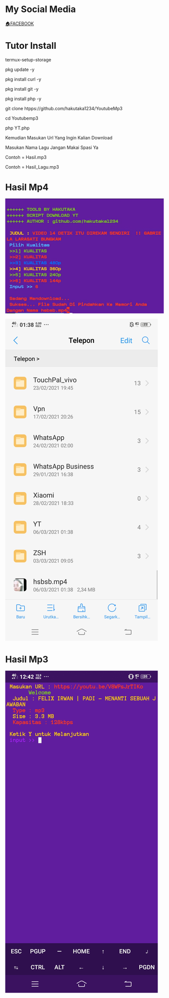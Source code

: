 # My Social Media
[🏠FACEBOOK](https://www.facebook.com/meilin.meza)


# Tutor Install

termux-setup-storage

pkg update -y

pkg install curl -y

pkg install git -y

pkg install php -y

git clone htpps://github.com/hakutaka1234/YoutubeMp3

cd Youtubemp3

php YT.php

Kemudian Masukan Url Yang Ingin Kalian Download

Masukan Nama Lagu Jangan Makai Spasi Ya

Contoh = Hasil.mp3

Contoh = Hasil_Lagu.mp3


# Hasil Mp4
![HASIL](.yt/SS2.JPG)

![HASIL](.yt/SS1.jpg)


# Hasil Mp3
![HASIL](.yt/Screenshot_20210305_124208.jpg)
